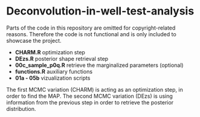 # Deconvolution-in-well-test-analysis

Parts of the code in this repository are omitted for copyright-related reasons. Therefore the code is not functional and is only included to showcase the project.

* __CHARM.R__ optimization step
* __DEzs.R__ posterior shape retrieval step
* __00c_sample_p0q.R__ retrieve the marginalized parameters (optional)
* __functions.R__ auxiliary functions
* __01a - 05b__ vizualization scripts

The first MCMC variation (CHARM) is acting as an optimization step, in order to find the MAP. The second MCMC variation (DEzs) is using information from the previous step in order to retrieve the posterior distribution.
